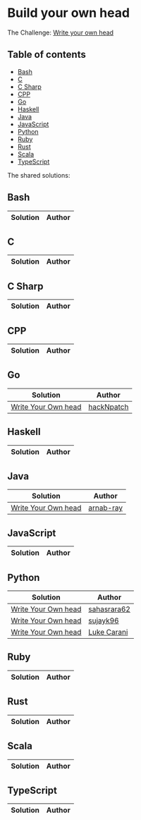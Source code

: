 # Build your own head

The Challenge: [Write your own head](https://codingchallenges.fyi/challenges/challenge-head/)

## Table of contents
* [Bash](#bash)
* [C](#c)
* [C Sharp](#c-sharp)
* [CPP](#cpp)
* [Go](#go)
* [Haskell](#haskell)
* [Java](#java)
* [JavaScript](#javascript)
* [Python](#python)
* [Ruby](#ruby)
* [Rust](#rust)
* [Scala](#scala)
* [TypeScript](#typescript)

The shared solutions:

## Bash
| Solution | Author |
|----------|--------|

## C
| Solution | Author |
|----------|--------|


## C Sharp
| Solution | Author |
|----------|--------|

## CPP
| Solution | Author |
|----------|--------|

## Go
| Solution | Author |
|----------|--------|
| [Write Your Own head](https://github.com/Hack-N-Patch/CodingChallenges/tree/main/cchead) | [hackNpatch](https://github.com/Hack-N-Patch/) |

## Haskell
| Solution | Author |
|----------|--------|

## Java
| Solution | Author |
|----------|--------|
| [Write Your Own head](https://github.com/arnab-ray/coding-challenges/tree/main/src/main/java/org/example/head_command) | [arnab-ray](https://github.com/arnab-ray/) |

## JavaScript
| Solution | Author |
|----------|--------|


## Python
| Solution | Author |
|----------|--------|
| [Write Your Own head](https://github.com/sahasrara62/codingchallenges.fyi/tree/main/head_cc) | [sahasrara62](https://github.com/sahasrara62) |
| [Write Your Own head](https://github.com/sujayk96/coding_challenges/tree/main/%2333) | [sujayk96](https://github.com/sujayk96) |
| [Write Your Own head](https://github.com/lwcarani/py-head) | [Luke Carani](https://github.com/lwcarani) |

## Ruby
| Solution | Author |
|----------|--------|

## Rust
| Solution | Author |
|----------|--------|


## Scala
| Solution | Author |
|----------|--------|

## TypeScript
| Solution | Author |
|----------|--------|